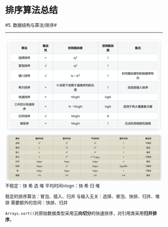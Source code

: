 # 排序算法总结
#5. 数据结构与算法/排序#
- - - -

![](%E6%8E%92%E5%BA%8F%E7%AE%97%E6%B3%95%E6%80%BB%E7%BB%93/%E6%8E%92%E5%BA%8F%E7%AE%97%E6%B3%95.png)
![](%E6%8E%92%E5%BA%8F%E7%AE%97%E6%B3%95%E6%80%BB%E7%BB%93/00058944-7B06-41F5-B6A4-817DA13AFB6E.png)
不稳定：快 希 选 堆
平均时间nlogn：快 希 归 堆

稳定的排序算法：冒泡、插入、归并
与输入无关：选择、冒泡、快排、归并、堆排
需要额外的空间：快排、归并

`Arrays.sort()`对原始数据类型采用**三向切分**的快速排序，对引用类采用**归并排序**。